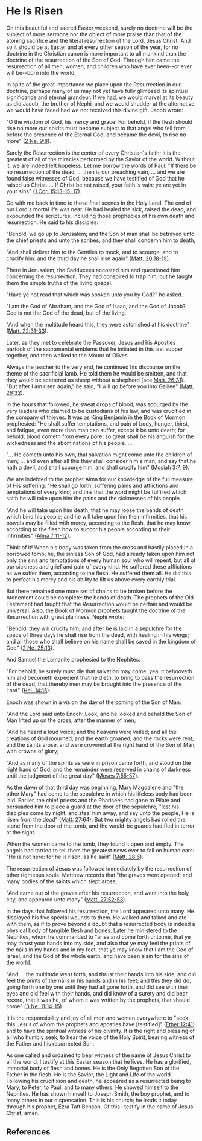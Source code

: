 # He Is Risen

On this beautiful and sacred Easter weekend, surely no doctrine will be the
subject of more sermons nor the object of more praise than that of the atoning
sacrifice and the literal resurrection of the Lord, Jesus Christ. And so it
should be at Easter and at every other season of the year, for no doctrine in
the Christian canon is more important to all mankind than the doctrine of the
resurrection of the Son of God. Through him came the resurrection of all men,
women, and children who have ever been--or ever will be--born into the world.

In spite of the great importance we place upon the Resurrection in our
doctrine, perhaps many of us may not yet have fully glimpsed its spiritual
significance and eternal grandeur. If we had, we would marvel at its beauty as
did Jacob, the brother of Nephi, and we would shudder at the alternative we
would have faced had we not received this divine gift. Jacob wrote:

"O the wisdom of God, his mercy and grace! For behold, if the flesh should
rise no more our spirits must become subject to that angel who fell from
before the presence of the Eternal God, and became the devil, to rise no more"
([2 Ne. 9:8](/scriptures/bofm/2-ne/9.8?lang=eng#7)).

Surely the Resurrection is the center of every Christian's faith; it is the
greatest of all of the miracles performed by the Savior of the world. Without
it, we are indeed left hopeless. Let me borrow the words of Paul: "If there be
no resurrection of the dead, ... then is our preaching vain, ... and we are found
false witnesses of God; because we have testified of God that he raised up
Christ. ... If Christ be not raised, your faith is vain; ye are yet in your
sins" ([1 Cor. 15:13-15, 17](/scriptures/nt/1-cor/15.13-15,17?lang=eng#12)).

Go with me back in time to those final scenes in the Holy Land. The end of our
Lord's mortal life was near. He had healed the sick, raised the dead, and
expounded the scriptures, including those prophecies of his own death and
resurrection. He said to his disciples:

"Behold, we go up to Jerusalem; and the Son of man shall be betrayed unto the
chief priests and unto the scribes, and they shall condemn him to death,

"And shall deliver him to the Gentiles to mock, and to scourge, and to crucify
him: and the third day he shall rise again" ([Matt.
20:18-19](/scriptures/nt/matt/20.18-19?lang=eng#17)).

There in Jerusalem, the Sadducees accosted him and questioned him concerning
the resurrection. They had conspired to trap him, but he taught them the
simple truths of the living gospel.

"Have ye not read that which was spoken unto you by God?" he asked.

"I am the God of Abraham, and the God of Isaac, and the God of Jacob? God is
not the God of the dead, but of the living.

"And when the multitude heard this, they were astonished at his doctrine"
([Matt. 22:31-33](/scriptures/nt/matt/22.31-33?lang=eng#30)).

Later, as they met to celebrate the Passover, Jesus and his Apostles partook
of the sacramental emblems that he initiated in this last supper together, and
then walked to the Mount of Olives.

Always the teacher to the very end, he continued his discourse on the theme of
the sacrificial lamb. He told them he would be smitten, and that they would be
scattered as sheep without a shepherd (see [Matt.
26:31](/scriptures/nt/matt/26.31?lang=eng#30)). "But after I am risen again,"
he said, "I will go before you into Galilee" ([Matt.
26:32](/scriptures/nt/matt/26.32?lang=eng#31)).

In the hours that followed, he sweat drops of blood, was scourged by the very
leaders who claimed to be custodians of his law, and was crucified in the
company of thieves. It was as King Benjamin in the Book of Mormon prophesied:
"He shall suffer temptations, and pain of body, hunger, thirst, and fatigue,
even more than man can suffer, except it be unto death; for behold, blood
cometh from every pore, so great shall be his anguish for the wickedness and
the abominations of his people. ...

"... He cometh unto his own, that salvation might come unto the children of men;
... and even after all this they shall consider him a man, and say that he hath
a devil, and shall scourge him, and shall crucify him" ([Mosiah 3:7,
9](/scriptures/bofm/mosiah/3.7,9?lang=eng#6)).

We are indebted to the prophet Alma for our knowledge of the full measure of
His suffering: "He shall go forth, suffering pains and afflictions and
temptations of every kind; and this that the word might be fulfilled which
saith he will take upon him the pains and the sicknesses of his people.

"And he will take upon him death, that he may loose the bands of death which
bind his people; and he will take upon him their infirmities, that his bowels
may be filled with mercy, according to the flesh, that he may know according
to the flesh how to succor his people according to their infirmities" ([Alma
7:11-12](/scriptures/bofm/alma/7.11-12?lang=eng#10)).

Think of it! When his body was taken from the cross and hastily placed in a
borrowed tomb, he, the sinless Son of God, had already taken upon him not only
the sins and temptations of every human soul who will repent, but all of our
sickness and grief and pain of every kind. He suffered these afflictions as we
suffer them, according to the flesh. He suffered them all. He did this to
perfect his mercy and his ability to lift us above every earthly trial.

But there remained one more set of chains to be broken before the Atonement
could be complete: the bands of death. The prophets of the Old Testament had
taught that the Resurrection would be certain and would be universal. Also,
the Book of Mormon prophets taught the doctrine of the Resurrection with great
plainness. Nephi wrote:

"Behold, they will crucify him; and after he is laid in a sepulchre for the
space of three days he shall rise from the dead, with healing in his wings;
and all those who shall believe on his name shall be saved in the kingdom of
God" ([2 Ne. 25:13](/scriptures/bofm/2-ne/25.13?lang=eng#12)).

And Samuel the Lamanite prophesied to the Nephites:

"For behold, he surely must die that salvation may come; yea, it behooveth him
and becometh expedient that he dieth, to bring to pass the resurrection of the
dead, that thereby men may be brought into the presence of the Lord" ([Hel.
14:15](/scriptures/bofm/hel/14.15?lang=eng#14)).

Enoch was shown in a vision the day of the coming of the Son of Man:

"And the Lord said unto Enoch: Look, and he looked and beheld the Son of Man
lifted up on the cross, after the manner of men;

"And he heard a loud voice; and the heavens were veiled; and all the creations
of God mourned; and the earth groaned; and the rocks were rent; and the saints
arose, and were crowned at the right hand of the Son of Man, with crowns of
glory;

"And as many of the spirits as were in prison came forth, and stood on the
right hand of God; and the remainder were reserved in chains of darkness until
the judgment of the great day" ([Moses
7:55-57](/scriptures/pgp/moses/7.55-57?lang=eng#54)).

As the dawn of that third day was beginning, Mary Magdalene and "the other
Mary" had come to the sepulchre in which his lifeless body had been laid.
Earlier, the chief priests and the Pharisees had gone to Pilate and persuaded
him to place a guard at the door of the sepulchre, "lest his disciples come by
night, and steal him away, and say unto the people, He is risen from the dead"
([Matt. 27:64](/scriptures/nt/matt/27.64?lang=eng#63)). But two mighty angels
had rolled the stone from the door of the tomb, and the would-be guards had
fled in terror at the sight.

When the women came to the tomb, they found it open and empty. The angels had
tarried to tell them the greatest news ever to fall on human ears: "He is not
here: for he is risen, as he said" ([Matt.
28:6](/scriptures/nt/matt/28.6?lang=eng#5)).

The resurrection of Jesus was followed immediately by the resurrection of
other righteous souls. Matthew records that "the graves were opened; and many
bodies of the saints which slept arose,

"And came out of the graves after his resurrection, and went into the holy
city, and appeared unto many" ([Matt.
27:52-53](/scriptures/nt/matt/27.52-53?lang=eng#51)).

In the days that followed his resurrection, the Lord appeared unto many. He
displayed his five special wounds to them. He walked and talked and ate with
them, as if to prove beyond a doubt that a resurrected body is indeed a
physical body of tangible flesh and bones. Later he ministered to the
Nephites, whom he commanded to "arise and come forth unto me, that ye may
thrust your hands into my side, and also that ye may feel the prints of the
nails in my hands and in my feet, that ye may know that I am the God of
Israel, and the God of the whole earth, and have been slain for the sins of
the world.

"And ... the multitude went forth, and thrust their hands into his side, and did
feel the prints of the nails in his hands and in his feet; and this they did
do, going forth one by one until they had all gone forth, and did see with
their eyes and did feel with their hands, and did know of a surety and did
bear record, that it was he, of whom it was written by the prophets, that
should come" ([3 Ne. 11:14-15](/scriptures/bofm/3-ne/11.14-15?lang=eng#13)).

It is the responsibility and joy of all men and women everywhere to "seek this
Jesus of whom the prophets and apostles have [testified]" ([Ether
12:41](/scriptures/bofm/ether/12.41?lang=eng#40)) and to have the spiritual
witness of his divinity. It is the right and blessing of all who humbly seek,
to hear the voice of the Holy Spirit, bearing witness of the Father and his
resurrected Son.

As one called and ordained to bear witness of the name of Jesus Christ to all
the world, I testify at this Easter season that he lives. He has a glorified,
immortal body of flesh and bones. He is the Only Begotten Son of the Father in
the flesh. He is the Savior, the Light and Life of the world. Following his
crucifixion and death, he appeared as a resurrected being to Mary, to Peter,
to Paul, and to many others. He showed himself to the Nephites. He has shown
himself to Joseph Smith, the boy prophet, and to many others in our
dispensation. This is his church; he leads it today through his prophet, Ezra
Taft Benson. Of this I testify in the name of Jesus Christ, amen.

## References

